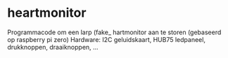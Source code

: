 # heartmonitor

Programmacode om een larp (fake_ hartmonitor aan te storen (gebaseerd op raspberry pi zero)
Hardware: I2C geluidskaart, HUB75 ledpaneel, drukknoppen, draaiknoppen, ...
